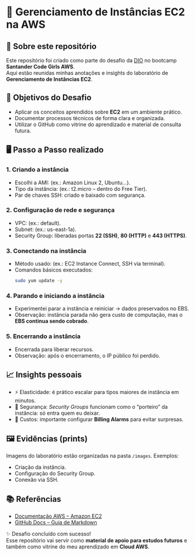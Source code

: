 # 🚀 Gerenciamento de Instâncias EC2 na AWS  

## 📌 Sobre este repositório  
Este repositório foi criado como parte do desafio da [DIO](https://web.dio.me/) no bootcamp **Santander Code Girls AWS**.  
Aqui estão reunidas minhas anotações e insights do laboratório de **Gerenciamento de Instâncias EC2**.  

## 🎯 Objetivos do Desafio  
- Aplicar os conceitos aprendidos sobre **EC2** em um ambiente prático.  
- Documentar processos técnicos de forma clara e organizada.  
- Utilizar o GitHub como vitrine do aprendizado e material de consulta futura.  

## 🖥️ Passo a Passo realizado  

### 1. Criando a instância  
- Escolhi a AMI: (ex.: Amazon Linux 2, Ubuntu…).  
- Tipo da instância: (ex.: t2.micro – dentro do Free Tier).  
- Par de chaves SSH: criado e baixado com segurança.  

### 2. Configuração de rede e segurança  
- VPC: (ex.: default).  
- Subnet: (ex.: us-east-1a).  
- Security Group: liberadas portas **22 (SSH)**, **80 (HTTP)** e **443 (HTTPS)**.  

### 3. Conectando na instância  
- Método usado: (ex.: EC2 Instance Connect, SSH via terminal).  
- Comandos básicos executados:  
  ```bash
  sudo yum update -y
  ```

### 4. Parando e iniciando a instância  
- Experimentei parar a instância e reiniciar → dados preservados no EBS.  
- Observação: instância parada não gera custo de computação, mas o **EBS continua sendo cobrado**.  

### 5. Encerrando a instância  
- Encerrada para liberar recursos.  
- Observação: após o encerramento, o IP público foi perdido.  

## 📈 Insights pessoais  
- ⚡ Elasticidade: é prático escalar para tipos maiores de instância em minutos.  
- 🔐 Segurança: *Security Groups* funcionam como o “porteiro” da instância: só entra quem eu deixar.  
- 💸 Custos: importante configurar **Billing Alarms** para evitar surpresas.  


## 🖼️ Evidências (prints)  
Imagens do laboratório estão organizadas na pasta `/images`. Exemplos:  
- Criação da instância.  
- Configuração do Security Group.  
- Conexão via SSH.  


## 📚 Referências  
- [Documentação AWS – Amazon EC2](https://docs.aws.amazon.com/pt_br/AWSEC2/latest/UserGuide/concepts.html)  
- [GitHub Docs – Guia de Markdown](https://docs.github.com/pt/github/writing-on-github/basic-writing-and-formatting-syntax)  


✨ Desafio concluído com sucesso!  
Esse repositório vai servir como **material de apoio para estudos futuros** e também como vitrine do meu aprendizado em **Cloud AWS**.  
